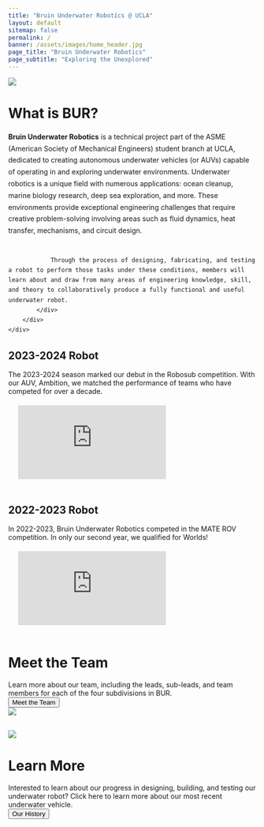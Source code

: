```yaml
---
title: "Bruin Underwater Robotics @ UCLA"
layout: default
sitemap: false
permalink: /
banner: /assets/images/home_header.jpg
page_title: "Bruin Underwater Robotics"
page_subtitle: "Exploring the Unexplored"
---
```


<div class="bur-wide-container" style="margin-bottom:20px;">
    <div class="row bur-subteam-row gx-5">
        <div class="col-md-6">
            <img class="bur-photo" src="{{site.base_url}}/assets/images/history/2023_2024/underwater_2324.jpg">
        </div>
        <div class="col-md-6 small-margin-top">
            <h1>What is BUR?</h1>
            <div class="bur-text" style="line-height:1.7">
                <span style="font-weight:700">Bruin Underwater Robotics</span> is a technical project part of the ASME (American Society of Mechanical Engineers) student branch at UCLA, dedicated to creating autonomous underwater vehicles (or AUVs) capable of operating in and exploring underwater environments. Underwater robotics is a unique field with numerous applications: ocean cleanup, marine biology research, deep sea exploration, and more. These environments provide exceptional engineering challenges that require creative problem-solving involving areas such as fluid dynamics, heat transfer, mechanisms, and circuit design. <br/><br/>

                Through the process of designing, fabricating, and testing a robot to perform those tasks under these conditions, members will learn about and draw from many areas of engineering knowledge, skill, and theory to collaboratively produce a fully functional and useful underwater robot.  
            </div>
        </div>
    </div>
</div>

<div class="bur-wide-container" style="margin-bottom:20px;">
    <div class="row bur-subteam-row">
        <div class="col-md-6 small-margin-top">
            <h2>2023-2024 Robot</h2>
            <div class="bur-text">
                The 2023-2024 season marked our debut in the Robosub competition. With our AUV, Ambition, we matched the performance of teams who have competed for over a decade.
            </div>
            <div style="padding: 20px;">
                <iframe class="bur-video" src="https://www.youtube.com/embed/kqbSC0Pxigs?si=ZtVxoc96x7UfsQym" title="YouTube video player" frameborder="0" allow="accelerometer; autoplay; clipboard-write; encrypted-media; gyroscope; picture-in-picture; web-share" referrerpolicy="strict-origin-when-cross-origin" allowfullscreen></iframe>
            </div>
        </div>
        <div class="col-md-6 small-margin-top">
            <h2>2022-2023 Robot</h2>
            <div class="bur-text">
                In 2022-2023, Bruin Underwater Robotics competed in the MATE ROV competition. In only our second year, we qualified for Worlds! 
            </div>
            <div style="padding: 20px;">
                <iframe class="bur-video" src="https://www.youtube.com/embed/YQrVBxHxkXk?si=FXuEValt9eUSyfJq" title="YouTube video player" frameborder="0" allow="accelerometer; autoplay; clipboard-write; encrypted-media; gyroscope; picture-in-picture; web-share" referrerpolicy="strict-origin-when-cross-origin" allowfullscreen></iframe>
            </div>
        </div>
    </div>
</div>

<div class="bur-wide-container" style="margin-bottom:30px;">
    <div class="row bur-subteam-row">
        <div class="col">
            <h1>Meet the Team</h1>
            <div class="bur-text">
                Learn more about our team, including the leads, sub-leads, and team members for each of the four subdivisions in BUR.
            </div>
            <a class="bur-button-text" href="{{site.base_url}}/members/2024-2025">
                <button class="bur-button">Meet the Team</button>
            </a>
        </div>
        <div class="col small-margin-top">
            <img class="bur-photo home-photo" src="{{site.base_url}}/assets/images/history/2023_2024/pool_test_2324.jpg">
        </div>
    </div>
</div>

<div class="bur-wide-container">
    <div class="row bur-subteam-row">
        <div class="col">
            <img class="bur-photo home-photo" src="{{site.base_url}}/assets/images/history/2023_2024/bot_lab_2324.jpg">
        </div>
        <div class="col small-margin-top">
            <h1>Learn More</h1>
            <div class="bur-text">
                Interested to learn about our progress in designing, building, and testing our underwater robot? Click here to learn more about our most recent underwater vehicle.
            </div>
            <a class="bur-button-text" href="{{site.base_url}}/history/2023-2024">
                <button class="bur-button">Our History</button>
            </a>
        </div>
    </div>
</div>
